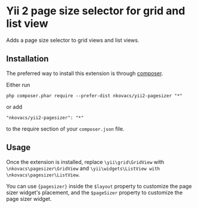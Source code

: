 Yii 2 page size selector for grid and list view
===============================================
Adds a page size selector to grid views and list views.

Installation
------------

The preferred way to install this extension is through [composer](http://getcomposer.org/download/).

Either run

```
php composer.phar require --prefer-dist nkovacs/yii2-pagesizer "*"
```

or add

```
"nkovacs/yii2-pagesizer": "*"
```

to the require section of your `composer.json` file.


Usage
-----

Once the extension is installed, replace `\yii\grid\GridView` with `\nkovacs\pagesizer\GridView` and `\yii\widgets\ListView with \nkovacs\pagesizer\ListView`.

You can use `{pagesizer}` inside the `$layout` property to customize the page sizer widget's placement, and the `$pageSizer` property to customize
the page sizer widget.
